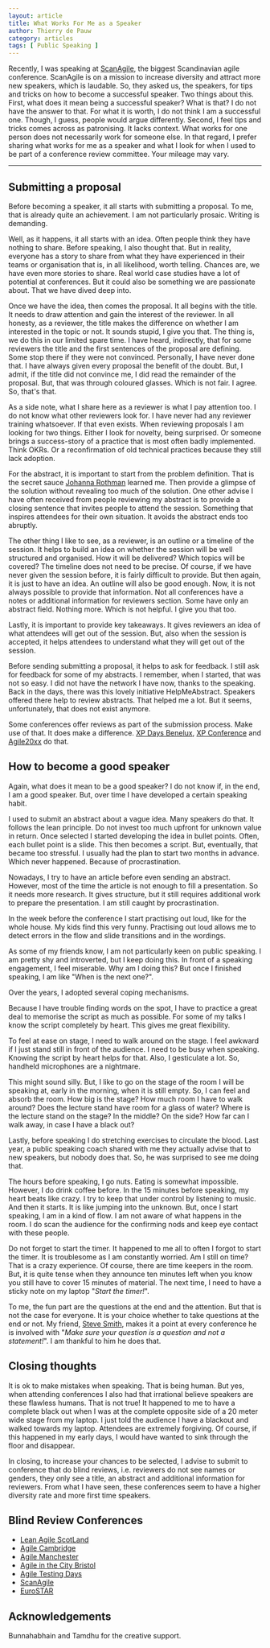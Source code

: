 ```yaml
---
layout: article
title: What Works For Me as a Speaker
author: Thierry de Pauw
category: articles
tags: [ Public Speaking ]
---
```


Recently, I was speaking at [ScanAgile](https://www.scan-agile.org/), the biggest Scandinavian agile conference. ScanAgile is on a mission to increase diversity and attract more new speakers, which is laudable. So, they asked us, the speakers, for tips and tricks on how to become a successful speaker. Two things about this. First, what does it mean being a successful speaker? What is that? I do not have the answer to that. For what it is worth, I do not think I am a successful one. Though, I guess, people would argue differently. Second, I feel tips and tricks comes across as patronising. It lacks context. What works for one person does not necessarily work for someone else. In that regard, I prefer sharing what works for me as a speaker and what I look for when I used to be part of a conference review committee. Your mileage may vary.

---

## Submitting a proposal

Before becoming a speaker, it all starts with submitting a proposal. To me, that is already quite an achievement. I am not particularly prosaic. Writing is demanding.

Well, as it happens, it all starts with an idea. Often people think they have nothing to share. Before speaking, I also thought that. But in reality, everyone has a story to share from what they have experienced in their teams or organisation that is, in all likelihood, worth telling. Chances are, we have even more stories to share. Real world case studies have a lot of potential at conferences. But it could also be something we are passionate about. That we have dived deep into.

Once we have the idea, then comes the proposal. It all begins with the title. It needs to draw attention and gain the interest of the reviewer. In all honesty, as a reviewer, the title makes the difference on whether I am interested in the topic or not. It sounds stupid, I give you that. The thing is, we do this in our limited spare time. I have heard, indirectly, that for some reviewers the title and the first sentences of the proposal are defining. Some stop there if they were not convinced. Personally, I have never done that. I have always given every proposal the benefit of the doubt. But, I admit, if the title did not convince me, I did read the remainder of the proposal. But, that was through coloured glasses. Which is not fair. I agree. So, that's that.

As a side note, what I share here as a reviewer is what I pay attention too. I do not know what other reviewers look for. I have never had any reviewer training whatsoever. If that even exists. When reviewing proposals I am looking for two things. Either I look for novelty, being surprised. Or someone brings a success-story of a practice that is most often badly implemented. Think OKRs. Or a reconfirmation of old technical practices because they still lack adoption.

For the abstract, it is important to start from the problem definition. That is the secret sauce [Johanna Rothman](https://www.linkedin.com/in/johannarothman/) learned me. Then provide a glimpse of the solution without revealing too much of the solution. One other advise I have often received from people reviewing my abstract is to provide a closing sentence that invites people to attend the session. Something that inspires attendees for their own situation. It avoids the abstract ends too abruptly.

The other thing I like to see, as a reviewer, is an outline or a timeline of the session. It helps to build an idea on whether the session will be well structured and organised. How it will be delivered? Which topics will be covered? The timeline does not need to be precise. Of course, if we have never given the session before, it is fairly difficult to provide. But then again, it is just to have an idea. An outline will also be good enough. Now, it is not always possible to provide that information. Not all conferences have a notes or additional information for reviewers section. Some have only an abstract field. Nothing more. Which is not helpful. I give you that too.

Lastly, it is important to provide key takeaways. It gives reviewers an idea of what attendees will get out of the session. But, also when the session is accepted, it helps attendees to understand what they will get out of the session.

Before sending submitting a proposal, it helps to ask for feedback. I still ask for feedback for some of my abstracts. I remember, when I started, that was not so easy. I did not have the network I have now, thanks to the speaking. Back in the days, there was this lovely initiative HelpMeAbstract. Speakers offered there help to review abstracts. That helped me a lot. But it seems, unfortunately, that does not exist anymore.

Some conferences offer reviews as part of the submission process. Make use of that. It does make a difference. [XP Days Benelux](https://xpdaysbenelux.org/), [XP Conference](https://www.agilealliance.org/xp2024/) and [Agile20xx](https://www.agilealliance.org/agile2024/) do that.

## How to become a good speaker

Again, what does it mean to be a good speaker? I do not know if, in the end, I am a good speaker. But, over time I have developed a certain speaking habit.

I used to submit an abstract about a vague idea. Many speakers do that. It follows the lean principle. Do not invest too much upfront for unknown value in return. Once selected I started developing the idea in bullet points. Often, each bullet point is a slide. This then becomes a script. But, eventually, that became too stressful. I usually had the plan to start two months in advance. Which never happened. Because of procrastination.

Nowadays, I try to have an article before even sending an abstract. However, most of the time the article is not enough to fill a presentation. So it needs more research. It gives structure, but it still requires additional work to prepare the presentation. I am still caught by procrastination.

In the week before the conference I start practising out loud, like for the whole house. My kids find this very funny. Practising out loud allows me to detect errors in the flow and slide transitions and in the wordings.

As some of my friends know, I am not particularly keen on public speaking. I am pretty shy and introverted, but I keep doing this. In front of a speaking engagement, I feel miserable. Why am I doing this? But once I finished speaking, I am like "When is the next one?".

Over the years, I adopted several coping mechanisms.

Because I have trouble finding words on the spot, I have to practice a great deal to memorise the script as much as possible. For some of my talks I know the script completely by heart. This gives me great flexibility.

To feel at ease on stage, I need to walk around on the stage. I feel awkward if I just stand still in front of the audience. I need to be busy when speaking. Knowing the script by heart helps for that. Also, I gesticulate a lot. So, handheld microphones are a nightmare.

This might sound silly. But, I like to go on the stage of the room I will be speaking at, early in the morning, when it is still empty. So, I can feel and absorb the room. How big is the stage? How much room I have to walk around? Does the lecture stand have room for a glass of water? Where is the lecture stand on the stage? In the middle? On the side? How far can I walk away, in case I have a black out?

Lastly, before speaking I do stretching exercises to circulate the blood. Last year, a public speaking coach shared with me they actually advise that to new speakers, but nobody does that. So, he was surprised to see me doing that.

The hours before speaking, I go nuts. Eating is somewhat impossible. However, I do drink coffee before. In the 15 minutes before speaking, my heart beats like crazy. I try to keep that under control by listening to music. And then it starts. It is like jumping into the unknown. But, once I start speaking, I am in a kind of flow. I am not aware of what happens in the room. I do scan the audience for the confirming nods and keep eye contact with these people.

Do not forget to start the timer. It happened to me all to often I forgot to start the timer. It is troublesome as I am constantly worried. Am I still on time? That is a crazy experience. Of course, there are time keepers in the room. But, it is quite tense when they announce ten minutes left when you know you still have to cover 15 minutes of material. The next time, I need to have a sticky note on my laptop "*Start the timer!*".

To me, the fun part are the questions at the end and the attention. But that is not the case for everyone. It is your choice whether to take questions at the end or not. My friend, [Steve Smith](https://www.linkedin.com/in/stevesmithtech/), makes it a point at every conference he is involved with "*Make sure your question is a question and not a statement!*". I am thankful to him he does that.

## Closing thoughts

It is ok to make mistakes when speaking. That is being human. But yes, when attending conferences I also had that irrational believe speakers are these flawless humans. That is not true! It happened to me to have a complete black out when I was at the complete opposite side of a 20 meter wide stage from my laptop. I just told the audience I have a blackout and walked towards my laptop. Attendees are extremely forgiving. Of course, if this happened in my early days, I would have wanted to sink through the floor and disappear.

In closing, to increase your chances to be selected, I advise to submit to conference that do blind reviews, i.e. reviewers do not see names or genders, they only see a title, an abstract and additional information for reviewers. From what I have seen, these conferences seem to have a higher diversity rate and more first time speakers.

## Blind Review Conferences

- [Lean Agile ScotLand](https://leanagile.scot/)
- [Agile Cambridge](https://agilecambridge.net/)
- [Agile Manchester](https://agilemanchester.net/)
- [Agile in the City Bristol](https://bristol.agileinthecity.net/)
- [Agile Testing Days](https://agiletestingdays.com/)
- [ScanAgile](https://www.scan-agile.org/)
- [EuroSTAR](https://conference.eurostarsoftwaretesting.com/)

## Acknowledgements

Bunnahabhain and Tamdhu for the creative support.
